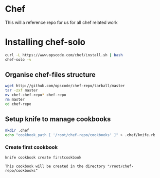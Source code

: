 # Chef
This will a reference repo for us for all chef related work
# Installing chef-solo
```bash
curl -L https://www.opscode.com/chef/install.sh | bash
chef-solo -v
```
## Organise chef-files structure
```bash
wget http://github.com/opscode/chef-repo/tarball/master
tar -zxf master
mv chef-chef-repo* chef-repo
rm master
cd chef-repo
```
## Setup knife to manage cookbooks
```bash
mkdir .chef
echo "cookbook_path [ '/root/chef-repo/cookbooks' ]" > .chef/knife.rb
```
### Create first cookbook
```bash
knife cookbook create firstcookbook
```
```text
This cookbook will be created in the directory "/root/chef-repo/cookbooks"
```

